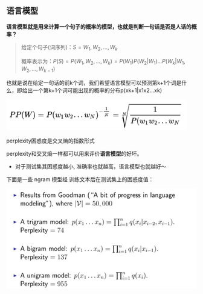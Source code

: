 

## 语言模型

**语言模型就是用来计算一个句子的概率的模型，也就是判断一句话是否是人话的概率？**

> 给定个句子(词序列)：$S=W_1, W_2,..., W_k$
>
> 概率表示为：$P(S) = P(W_1, W_2,..., W_k) = P(W_1)P(W_2|W_1)...P(W_k|W_1, W_2,..., W_{k-1})$

也就是说在给定一句话的前k个词，我们希望语言模型可以预测第k+1个词是什么，即给出一个第k+1个词可能出现的概率的分布p(xk+1|x1x2...xk)

![image-20210609101903624](https://raw.githubusercontent.com/DaiDuncan/PicUploader/main/img3/20210609101903.png)



perplexity困惑度是交叉熵的指数形式

perplexity和交叉熵一样都可以用来评价**语言模型**的好坏。

- 对于测试集其困惑度越小, 准确率也就越高，语言模型也就越好～



下面是一些 ngra­m 模型经 训练文本后在测试集上的困惑度值：

<img src="https://raw.githubusercontent.com/DaiDuncan/PicUploader/main/img3/20210609102000.jpeg" alt="img" style="zoom: 80%;" />